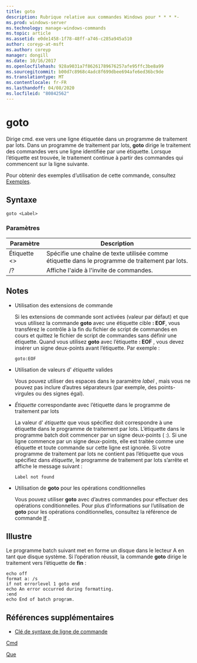 ```yaml
---
title: goto
description: Rubrique relative aux commandes Windows pour * * * *-
ms.prod: windows-server
ms.technology: manage-windows-commands
ms.topic: article
ms.assetid: e0de1458-1f78-48ff-a746-c285a945a510
author: coreyp-at-msft
ms.author: coreyp
manager: dongill
ms.date: 10/16/2017
ms.openlocfilehash: 928a9031a7f86261789676257afe95ffc3be8a99
ms.sourcegitcommit: b00d7c8968c4adc8f699dbee694afe6ed36bc9de
ms.translationtype: MT
ms.contentlocale: fr-FR
ms.lasthandoff: 04/08/2020
ms.locfileid: "80842562"
---
```

# <a name="goto"></a>goto



Dirige cmd. exe vers une ligne étiquetée dans un programme de traitement par lots. Dans un programme de traitement par lots, **goto** dirige le traitement des commandes vers une ligne identifiée par une étiquette. Lorsque l’étiquette est trouvée, le traitement continue à partir des commandes qui commencent sur la ligne suivante.

Pour obtenir des exemples d’utilisation de cette commande, consultez [Exemples](#BKMK_examples).

## <a name="syntax"></a>Syntaxe

```
goto <Label> 
```

### <a name="parameters"></a>Paramètres

|Paramètre|Description|
|---------|-----------|
|Étiquette \<>|Spécifie une chaîne de texte utilisée comme étiquette dans le programme de traitement par lots.|
|/?|Affiche l'aide à l'invite de commandes.|

## <a name="remarks"></a>Notes

-   Utilisation des extensions de commande

    Si les extensions de commande sont activées (valeur par défaut) et que vous utilisez la commande **goto** avec une étiquette cible **: EOF**, vous transférez le contrôle à la fin du fichier de script de commandes en cours et quittez le fichier de script de commandes sans définir une étiquette. Quand vous utilisez **goto** avec l’étiquette **: EOF** , vous devez insérer un signe deux-points avant l’étiquette. Par exemple :  
    ```
    goto:EOF
    ```  
-   Utilisation de valeurs d' *étiquette* valides

    Vous pouvez utiliser des espaces dans le paramètre *label* , mais vous ne pouvez pas inclure d’autres séparateurs (par exemple, des points-virgules ou des signes égal).
-   *Étiquette* correspondante avec l’étiquette dans le programme de traitement par lots

    La valeur d' *étiquette* que vous spécifiez doit correspondre à une étiquette dans le programme de traitement par lots. L’étiquette dans le programme batch doit commencer par un signe deux-points ( :). Si une ligne commence par un signe deux-points, elle est traitée comme une étiquette et toute commande sur cette ligne est ignorée. Si votre programme de traitement par lots ne contient pas l’étiquette que vous spécifiez dans *étiquette*, le programme de traitement par lots s’arrête et affiche le message suivant :  
    ```
    Label not found
    ```  
-   Utilisation de **goto** pour les opérations conditionnelles

    Vous pouvez utiliser **goto** avec d’autres commandes pour effectuer des opérations conditionnelles. Pour plus d’informations sur l’utilisation de **goto** pour les opérations conditionnelles, consultez la référence de commande [If](if.md) .

## <a name="examples"></a><a name=BKMK_examples></a>Illustre

Le programme batch suivant met en forme un disque dans le lecteur A en tant que disque système. Si l’opération réussit, la commande **goto** dirige le traitement vers l’étiquette de **fin** :
```
echo off
format a: /s
if not errorlevel 1 goto end
echo An error occurred during formatting.
:end
echo End of batch program. 
```

## <a name="additional-references"></a>Références supplémentaires

- [Clé de syntaxe de ligne de commande](command-line-syntax-key.md)

[Cmd](cmd.md)

[Que](if.md)